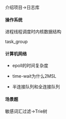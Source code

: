 介绍项目->日志库

#### 操作系统

进程线程调度时内核数据结构

task_group

#### 计算机网络

* epoll的时间复杂度

* time-wait为什么2MSL

* 半连接队列和全连接队列


#### 场景题

敏感词汇过滤->Trie树
